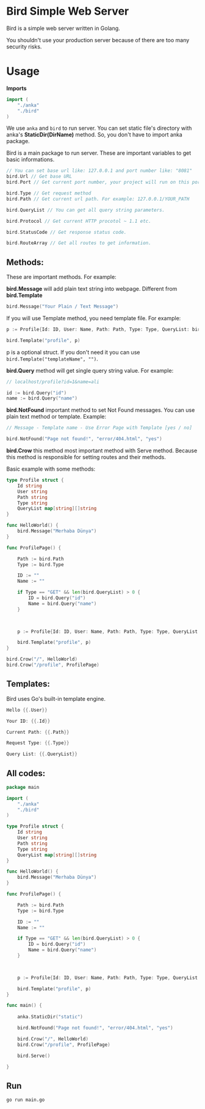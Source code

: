 # Bird Simple Web Server

Bird is a simple web server written in Golang.

You shouldn't use your production server because of there are too many security risks.

# Usage

**Imports**

```go
import (
	"./anka"
	"./bird"
)
```

We use `anka` and `bird` to run server. You can set static file's directory with anka's **StaticDir(DirName)** method. So, you don't have to import anka package.

Bird is a main package to run server. These are important variables to get basic informations.

```go
// You can set base url like: 127.0.0.1 and port number like: "8081"
bird.Url // Get base URL
bird.Port // Get current port number, your project will run on this port.

bird.Type // Get request method
bird.Path // Get current url path. For example: 127.0.0.1/YOUR_PATH

bird.QueryList // You can get all query string parameters.

bird.Protocol // Get current HTTP procotol ~ 1.1 etc.

bird.StatusCode // Get response status code.

bird.RouteArray // Get all routes to get information.

```

## Methods:

These are important methods. For example:

**bird.Message** will add plain text string into webpage. Different from **bird.Template**

```go
bird.Message("Your Plain / Text Message")
```

If you will use Template method, you need template file. For example:

```go
p := Profile{Id: ID, User: Name, Path: Path, Type: Type, QueryList: bird.QueryList}

bird.Template("profile", p)
```

p is a optional struct. If you don't need it you can use `bird.Template("templateName", "")`.

**bird.Query** method will get single query string value. For example:

```go
// localhost/profile?id=1&name=ali

id := bird.Query("id")
name := bird.Query("name")
```

**bird.NotFound** important method to set Not Found messages. You can use plain text method or template. Example:

```go
// Message - Template name - Use Error Page with Template [yes / no]

bird.NotFound("Page not found!", "error/404.html", "yes")
```

**bird.Crow** this method most important method with Serve method. Because this method is responsible for setting routes and their methods.

Basic example with some methods:

```go
type Profile struct {
	Id string
	User string
	Path string
	Type string
	QueryList map[string][]string
}

func HelloWorld() {
	bird.Message("Merhaba Dünya")
}

func ProfilePage() {

	Path := bird.Path
	Type := bird.Type

	ID := ""
	Name := ""

	if Type == "GET" && len(bird.QueryList) > 0 {
		ID = bird.Query("id")
		Name = bird.Query("name")
	}

	

	p := Profile{Id: ID, User: Name, Path: Path, Type: Type, QueryList: bird.QueryList}

	bird.Template("profile", p)
}

bird.Crow("/", HelloWorld)
bird.Crow("/profile", ProfilePage)
```

## Templates:

Bird uses Go's built-in template engine.

```go
Hello {{.User}}

Your ID: {{.Id}}

Current Path: {{.Path}}

Request Type: {{.Type}}

Query List: {{.QueryList}}
```

## All codes:

```go
package main

import (
	"./anka"
	"./bird"
)

type Profile struct {
	Id string
	User string
	Path string
	Type string
	QueryList map[string][]string
}

func HelloWorld() {
	bird.Message("Merhaba Dünya")
}

func ProfilePage() {

	Path := bird.Path
	Type := bird.Type

	ID := ""
	Name := ""

	if Type == "GET" && len(bird.QueryList) > 0 {
		ID = bird.Query("id")
		Name = bird.Query("name")
	}

	

	p := Profile{Id: ID, User: Name, Path: Path, Type: Type, QueryList: bird.QueryList}

	bird.Template("profile", p)
}

func main() {
	
	anka.StaticDir("static")

	bird.NotFound("Page not found!", "error/404.html", "yes")

	bird.Crow("/", HelloWorld)
	bird.Crow("/profile", ProfilePage)

	bird.Serve()

}
```

## Run

```bash
go run main.go
```